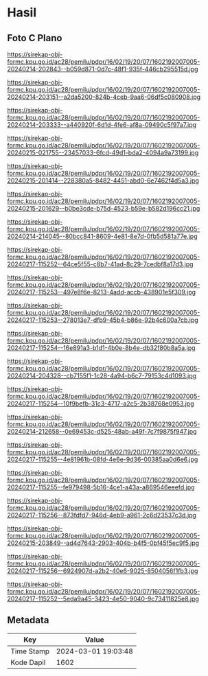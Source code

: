 # Hasil

## Foto C Plano

https://sirekap-obj-formc.kpu.go.id/ac28/pemilu/pdpr/16/02/19/20/07/1602192007005-20240214-202843--b059d871-0d7c-48f1-935f-446cb295515d.jpg

https://sirekap-obj-formc.kpu.go.id/ac28/pemilu/pdpr/16/02/19/20/07/1602192007005-20240214-203151--a2da5200-824b-4ceb-9aa6-06df5c080908.jpg

https://sirekap-obj-formc.kpu.go.id/ac28/pemilu/pdpr/16/02/19/20/07/1602192007005-20240214-203333--a440920f-6d1d-4fe6-af8a-09490c5f97a7.jpg

https://sirekap-obj-formc.kpu.go.id/ac28/pemilu/pdpr/16/02/19/20/07/1602192007005-20240215-021755--23457033-6fcd-49d1-bda2-4094a9a73199.jpg

https://sirekap-obj-formc.kpu.go.id/ac28/pemilu/pdpr/16/02/19/20/07/1602192007005-20240215-201414--228380a5-8482-4451-abd0-6e7462f4d5a3.jpg

https://sirekap-obj-formc.kpu.go.id/ac28/pemilu/pdpr/16/02/19/20/07/1602192007005-20240215-201629--b0be3cde-b75d-4523-b59e-b582d196cc21.jpg

https://sirekap-obj-formc.kpu.go.id/ac28/pemilu/pdpr/16/02/19/20/07/1602192007005-20240214-214045--80bcc841-8609-4e81-8e7d-0fb5d581a77e.jpg

https://sirekap-obj-formc.kpu.go.id/ac28/pemilu/pdpr/16/02/19/20/07/1602192007005-20240217-115252--64ce5f55-c8b7-41ad-8c29-7cedbf8a17d3.jpg

https://sirekap-obj-formc.kpu.go.id/ac28/pemilu/pdpr/16/02/19/20/07/1602192007005-20240217-115253--497e8f6e-8213-4add-accb-438901e5f309.jpg

https://sirekap-obj-formc.kpu.go.id/ac28/pemilu/pdpr/16/02/19/20/07/1602192007005-20240217-115253--278013e7-dfb9-45b4-b86e-92b4c600a7cb.jpg

https://sirekap-obj-formc.kpu.go.id/ac28/pemilu/pdpr/16/02/19/20/07/1602192007005-20240217-115254--16e891a3-b1d1-4b0e-8b4e-db32f80b8a5a.jpg

https://sirekap-obj-formc.kpu.go.id/ac28/pemilu/pdpr/16/02/19/20/07/1602192007005-20240214-204328--cb7155f1-1c28-4a94-b6c7-79153c4d1093.jpg

https://sirekap-obj-formc.kpu.go.id/ac28/pemilu/pdpr/16/02/19/20/07/1602192007005-20240217-115254--10f9befb-31c3-4717-a2c5-2b38768e0953.jpg

https://sirekap-obj-formc.kpu.go.id/ac28/pemilu/pdpr/16/02/19/20/07/1602192007005-20240214-212658--0e69453c-d525-48ab-a49f-7c7f9875f947.jpg

https://sirekap-obj-formc.kpu.go.id/ac28/pemilu/pdpr/16/02/19/20/07/1602192007005-20240217-115255--4e81961b-08fd-4e6e-9d36-00385aa0d6e6.jpg

https://sirekap-obj-formc.kpu.go.id/ac28/pemilu/pdpr/16/02/19/20/07/1602192007005-20240217-115255--fe979498-5b16-4ce1-a43a-a869546eeefd.jpg

https://sirekap-obj-formc.kpu.go.id/ac28/pemilu/pdpr/16/02/19/20/07/1602192007005-20240217-115256--873fdfd7-946d-4eb9-a961-2c6d23537c3d.jpg

https://sirekap-obj-formc.kpu.go.id/ac28/pemilu/pdpr/16/02/19/20/07/1602192007005-20240215-203849--ad4d7643-2903-404b-b4f5-0bf45f5ec9f5.jpg

https://sirekap-obj-formc.kpu.go.id/ac28/pemilu/pdpr/16/02/19/20/07/1602192007005-20240217-115256--6924907d-a2b2-40e6-9025-8504056f1fb3.jpg

https://sirekap-obj-formc.kpu.go.id/ac28/pemilu/pdpr/16/02/19/20/07/1602192007005-20240217-115252--5eda9a45-3423-4e50-9040-9c73411825e8.jpg


## Metadata

| Key        | Value               |
| ---------- | ------------------- |
| Time Stamp | 2024-03-01 19:03:48 |
| Kode Dapil | 1602                |



